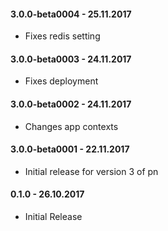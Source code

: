 #### 3.0.0-beta0004 - 25.11.2017
* Fixes redis setting

#### 3.0.0-beta0003 - 24.11.2017
* Fixes deployment

#### 3.0.0-beta0002 - 24.11.2017
* Changes app contexts

#### 3.0.0-beta0001 - 22.11.2017
* Initial release for version 3 of pn

#### 0.1.0 - 26.10.2017
* Initial Release
